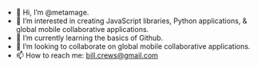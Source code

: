 - 👋 Hi, I’m @metamage.
- 👀 I’m interested in creating JavaScript libraries, Python applications, & global mobile collaborative applications.
- 🌱 I’m currently learning the basics of Github.
- 💞️ I’m looking to collaborate on global mobile collaborative applications.
- 📫 How to reach me: bill.crews@gmail.com

<!---
metamage/metamage is a ✨ special ✨ repository because its `README.md` (this file) appears on your GitHub profile.
You can click the Preview link to take a look at your changes.
--->
